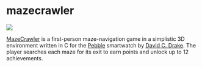 mazecrawler
===========

![](http://davidcdrake.com/wp-content/uploads/2013/10/MazeCrawler-Pebble-Time.png)

[MazeCrawler](http://davidcdrake.com/mazecrawler/) is a first-person maze-navigation game in a simplistic 3D environment written in C for the [Pebble](https://getpebble.com) smartwatch by [David C. Drake](http://davidcdrake.com). The player searches each maze for its exit to earn points and unlock up to 12 achievements.
